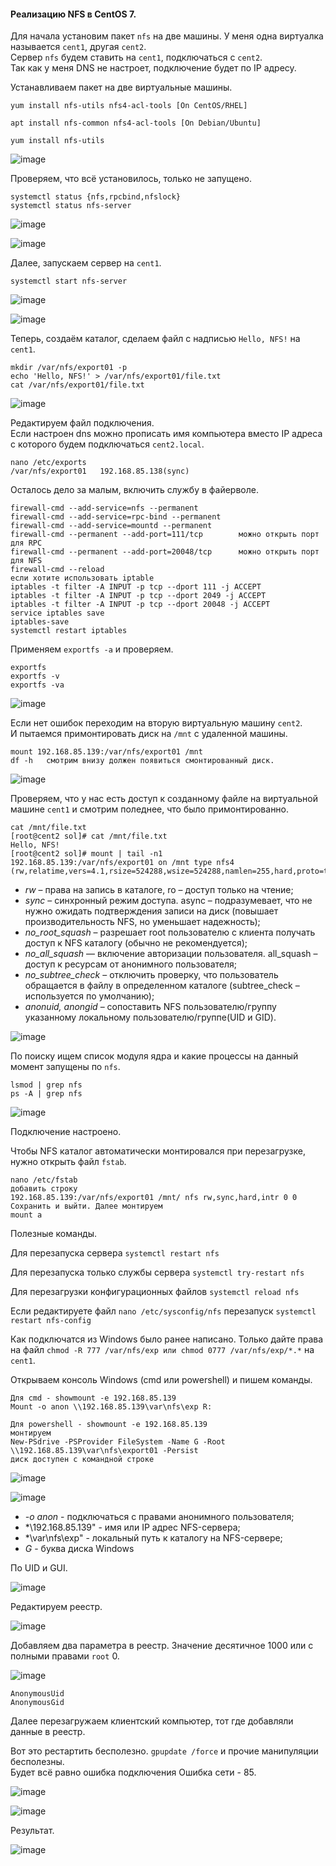 #### Реализацию NFS в CentOS 7.

Для начала установим пакет ``nfs`` на две машины. У меня одна виртуалка называется ``cent1``, другая ``cent2``.<br>
Сервер ``nfs`` будем ставить на ``cent1``, подключаться с ``cent2``.<br>
Так как у меня DNS не настроет, подключение будет по IP адресу.<br>

Устанавливаем пакет на две виртуальные машины.

``yum install nfs-utils nfs4-acl-tools [On CentOS/RHEL]``

``apt install nfs-common nfs4-acl-tools [On Debian/Ubuntu]``

```
yum install nfs-utils
```

![image](https://github.com/tvgVita69/Linux_begin/assets/98489171/f7db2615-6fa6-4397-8883-d4e702e46c3d)

Проверяем, что всё установилось, только не запущено.

```
systemctl status {nfs,rpcbind,nfslock}
systemctl status nfs-server
```

![image](https://github.com/tvgVita69/Linux_begin/assets/98489171/a94d051b-ba75-4418-af81-b51f3eb69094)

![image](https://github.com/tvgVita69/Linux_begin/assets/98489171/9335e9f1-4a11-48d6-a185-3922660c9a82)

Далее, запускаем сервер на ``cent1``.

```
systemctl start nfs-server
```

![image](https://github.com/tvgVita69/Linux_begin/assets/98489171/7ccc11fb-9734-4ac7-abb2-ce21f8e19e65)

![image](https://github.com/tvgVita69/Linux_begin/assets/98489171/484f6dfc-2469-47ef-8bf3-1a810f924b90)

Теперь, создаём каталог, сделаем файл с надписью ``Hello, NFS!`` на ``cent1``.

```
mkdir /var/nfs/export01 -p
echo 'Hello, NFS!' > /var/nfs/export01/file.txt
cat /var/nfs/export01/file.txt
```

![image](https://github.com/tvgVita69/Linux_begin/assets/98489171/4e1ed825-4f59-42f7-8ed7-a7e7ccd21fb0)

Редактируем файл подключения.<br>
Eсли настроен dns можно прописать имя компьютера вместо IP адреса с которого будем подключаться ``cent2.local``. <br>
```
nano /etc/exports
/var/nfs/export01   192.168.85.138(sync) 
```

Осталось дело за малым, включить службу в файерволе.

```
firewall-cmd --add-service=nfs --permanent
firewall-cmd --add-service=rpc-bind --permanent
firewall-cmd --add-service=mountd --permanent
firewall-cmd --permanent --add-port=111/tcp        можно открыть порт для RPC
firewall-cmd --permanent --add-port=20048/tcp      можно открыть порт для NFS
firewall-cmd --reload
если хотите использовать iptable
iptables -t filter -A INPUT -p tcp --dport 111 -j ACCEPT
iptables -t filter -A INPUT -p tcp --dport 2049 -j ACCEPT
iptables -t filter -A INPUT -p tcp --dport 20048 -j ACCEPT
service iptables save
iptables-save
systemctl restart iptables
```

Применяем ``exportfs -a`` и проверяем.

```
exportfs
exportfs -v
exportfs -va
```

![image](https://github.com/tvgVita69/Linux_begin/assets/98489171/ea5cf174-a55a-420d-98dd-bbd69c2b496a)

Если нет ошибок переходим на вторую виртуальную машину ``cent2``. <br>
И пытаемся примонтировать диск на ``/mnt`` с удаленной машины. 

```
mount 192.168.85.139:/var/nfs/export01 /mnt
df -h   смотрим внизу должен появиться смонтированный диск.
```

![image](https://github.com/tvgVita69/Linux_begin/assets/98489171/6dbd3a42-c92e-4270-9ece-40c982062e3c)

Проверяем, что у нас есть доступ к созданному файле на виртуальной машине ``cent1`` и смотрим поледнее, что было примонтированно.

```
cat /mnt/file.txt
[root@cent2 sol]# cat /mnt/file.txt
Hello, NFS!
[root@cent2 sol]# mount | tail -n1
192.168.85.139:/var/nfs/export01 on /mnt type nfs4 (rw,relatime,vers=4.1,rsize=524288,wsize=524288,namlen=255,hard,proto=tcp,timeo=600,retrans=2,sec=sys,clientaddr=192.168.85.138,local_lock=none,addr=192.168.85.139)
```

- *rw* – права на запись в каталоге, ro – доступ только на чтение;
- *sync* – синхронный режим доступа. async – подразумевает, что не нужно ожидать подтверждения записи на диск (повышает производительность NFS, но уменьшает надежность);
- *no_root_squash* – разрешает root пользователю с клиента получать доступ к NFS каталогу (обычно не рекомендуется);
- *no_all_squash* — включение авторизации пользователя. all_squash – доступ к ресурсам от анонимного пользователя;
- *no_subtree_check* – отключить проверку, что пользователь обращается в файлу в определенном каталоге (subtree_check – используется по умолчанию);
- *anonuid, anongid* – сопоставить NFS пользователю/группу указанному локальному пользователю/группе(UID и GID).

![image](https://github.com/tvgVita69/Linux_begin/assets/98489171/c52a5be2-9d26-4555-8d8c-7d3c53dc5ce5)

По поиску ищем список модуля ядра и какие процессы на данный момент запущены по ``nfs``.

```
lsmod | grep nfs
ps -A | grep nfs
```

![image](https://github.com/tvgVita69/Linux_begin/assets/98489171/3db34e57-2750-432c-a055-6732e4d9c16a)

Подключение настроено.

Чтобы NFS каталог автоматически монтировался при перезагрузке, нужно открыть файл ``fstab``.

```
nano /etc/fstab
добавить строку
192.168.85.139:/var/nfs/export01 /mnt/ nfs rw,sync,hard,intr 0 0
Сохранить и выйти. Далее монтируем
mount a
```

Полезные команды.

Для перезапуска сервера ``systemctl restart nfs``

Для перезапуска только службы сервера ``systemctl try-restart nfs``

Для перезагрузки конфигурационных файлов ``systemctl reload nfs``

Если редактируете файл ``nano /etc/sysconfig/nfs`` перезапуск ``systemctl restart nfs-config``

Как подключатся из Windows было ранее написано. Только дайте права на файл ``chmod -R 777 /var/nfs/exp или chmod 0777 /var/nfs/exp/*.*`` на ``cent1``.

Открываем консоль Windows (cmd или powershell) и пишем команды.

```
Для cmd - showmount -e 192.168.85.139                      
Mount -o anon \\192.168.85.139\var\nfs\exp R:

Для powershell - showmount -e 192.168.85.139
монтируем
New-PSdrive -PSProvider FileSystem -Name G -Root \\192.168.85.139\var\nfs\export01 -Persist
диск доступен с командной строке
```

![image](https://github.com/tvgVita69/Linux_begin/assets/98489171/76f314fb-25d1-4a55-8053-d588b0eff2e4)

![image](https://github.com/tvgVita69/Linux_begin/assets/98489171/29f4017e-84da-4d7e-b9e5-8d8c85b060dc)

- *-o anon* - подключаться с правами анонимного пользователя;
- *\\192.168.85.139" - имя или IP адрес NFS-сервера;
- *\var\nfs\exp" - локальный путь к каталогу на NFS-сервере;
- *G* - буква диска Windows

По UID и GUI.

![image](https://github.com/tvgVita69/Linux_begin/assets/98489171/0938befb-a1b9-4ec1-bfc5-7e95abe82cb9)

Редактируем реестр.

![image](https://github.com/tvgVita69/Linux_begin/assets/98489171/3310c7c4-1094-4c15-9fcd-3cf0479e8fd5)

Добавляем два параметра в реестр. Значение десятичное 1000 или с полными правами ``root`` 0.

![image](https://github.com/tvgVita69/Linux_begin/assets/98489171/d4706470-ae56-40e2-b0ff-cd7a05e34521)

```
AnonymousUid
AnonymousGid
```
Далее перезагружаем клиентский компьютер, тот где добавляли данные в реестр.

Вот это рестартить бесполезно. ``gpupdate /force`` и прочие манипуляции бесполезны.<br> Будет всё равно ошибка подключения Ошибка сети - 85.

![image](https://github.com/tvgVita69/Linux_begin/assets/98489171/8560e868-cc9c-4a7e-b57b-f859e01d7bb0)

![image](https://github.com/tvgVita69/Linux_begin/assets/98489171/235209d8-37ff-406e-b4ef-731843833456)


Результат.



![image](https://github.com/tvgVita69/Linux_begin/assets/98489171/2fcaa135-5afd-46fa-b971-cfadc549c1a2)




